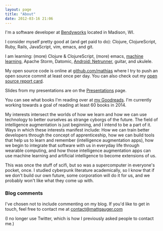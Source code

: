 ```yaml
---
layout: page
title: "About"
date: 2012-03-16 21:06
---
```


I'm a software developer at [Bendyworks](http://bendyworks.com) located in Madison, WI.

I consider myself pretty good at (and get paid to do): Clojure, ClojureScript, Ruby, Rails, JavaScript, vim, emacs, and git.

I am learning: (more) Clojure & ClojureScript, (more) emacs, [machine learning](https://www.coursera.org/course/ml), Apache Storm, Datomic, [Android: Netrunner](http://www.fantasyflightgames.com/edge_minisite.asp?eidm=207), guitar, and ukulele.

My open source code is online at [github.com/mathias](https://github.com/mathias) where I try to push an open source commit at least once per day. You can also check out my [open source report card](http://osrc.dfm.io/mathias).

Slides from my presentations are on the [Presentations](/presentations) page.

You can see what books I'm reading over at [my Goodreads](
https://www.goodreads.com/mathiasx). I'm currently working towards a goal of reading at least 60 books in 2014.

My interests intersect the worlds of how we learn and how we can use technology to better ourselves as strange cyborgs of the future. The field of intelligence augmentation is just beginning, and I intend to be a part of it. Ways in which these interests manifest include: How we can train better developers through the concept of apprenticeship, how we can build tools that help us to learn and remember (intelligence augmentation apps), how we begin to integrate that software with us in everyday life through wearable computing, and how those intelligence augmentation apps can use machine learning and artificial intelligence to become extensions of us.

This was once the stuff of scifi, but so was a supercomputer in everyone's pocket, once. I studied cyberpunk literature academically, so I know that if we don't build our own future, some corporation will do it for us, and we probably won't like what they come up with.

<p></p>


### Blog comments

I've chosen not to include commenting on my blog. If you'd like to get in touch, feel free to contact me at [contact@mattgauger.com](mailto:contact@mattgauger.com)

(I no longer use Twitter, which is how I previously asked people to contact me.)
